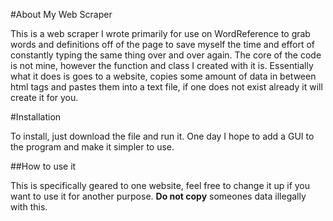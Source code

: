 #About My Web Scraper

This is a web scraper I wrote primarily for use on WordReference to grab words and definitions off of the page to save myself the time and effort of constantly typing
the same thing over and over again.  The core of the code is not mine, however the function and class I created with it is. Essentially what it does is goes to a website, copies some amount of data in between html tags and pastes them into a text file, if one does not exist already it will create it for you. 

#Installation

To install, just download the file and run it. One day I hope to add a GUI to the program and make it simpler to use.

##How to use it

This is specifically geared to one website, feel free to change it up if you want to use it for another purpose. **Do not copy** someones data illegally with this.

